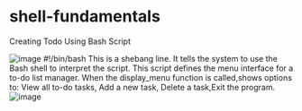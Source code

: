 # shell-fundamentals
Creating Todo Using Bash Script

![image](https://github.com/user-attachments/assets/f69bb3e1-3432-495f-93b4-016b069acc68)
#!/bin/bash
This is a shebang line. It tells the system to use the Bash shell to interpret the script.
This script defines the menu interface for a to-do list manager. When the display_menu function is called,shows options to: View all to-do tasks, Add a new task, Delete a task,Exit the program.
![image](https://github.com/user-attachments/assets/0a96fb71-eb6f-4114-80d1-a61d32c1563b)
